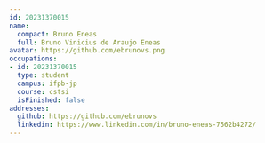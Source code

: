 ```yaml
---
id: 20231370015
name:
  compact: Bruno Eneas
  full: Bruno Vinicius de Araujo Eneas
avatar: https://github.com/ebrunovs.png
occupations:
- id: 20231370015
  type: student
  campus: ifpb-jp
  course: cstsi
  isFinished: false
addresses:
  github: https://github.com/ebrunovs
  linkedin: https://www.linkedin.com/in/bruno-eneas-7562b4272/
---
```

